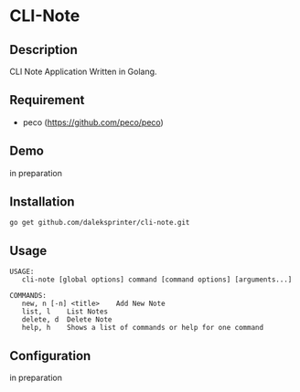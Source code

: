 # CLI-Note

## Description
 CLI Note Application Written in Golang.

## Requirement
 - peco (https://github.com/peco/peco)

## Demo
 in preparation
 
## Installation
```
go get github.com/daleksprinter/cli-note.git
```

## Usage
```
USAGE:
   cli-note [global options] command [command options] [arguments...]

COMMANDS:
   new, n [-n] <title>    Add New Note
   list, l    List Notes
   delete, d  Delete Note
   help, h    Shows a list of commands or help for one command
```

## Configuration
 in preparation
